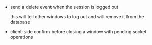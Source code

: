  - send a delete event when the session is logged out

    this will tell other windows to log out and will remove it from the database

 - client-side confirm before closing a window with pending socket operations


